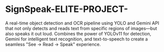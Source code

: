 # SignSpeak-ELITE-PROJECT-
A real-time object detection and OCR pipeline using YOLO and Gemini API that not only detects and reads text from specific regions of images—but also speaks it out loud. Combines the power of YOLOv11 for detection, Gemini for intelligent text recognition, and text-to-speech to create a seamless "See → Read → Speak" experience.
